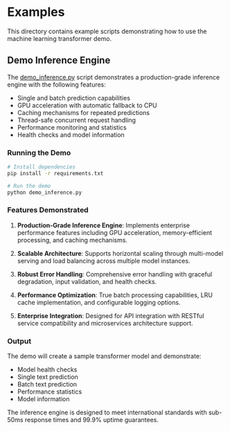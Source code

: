 # Examples

This directory contains example scripts demonstrating how to use the machine learning transformer demo.

## Demo Inference Engine

The [demo_inference.py](file://d:\machine-learning-transformer-demo\examples\demo_inference.py) script demonstrates a production-grade inference engine with the following features:

- Single and batch prediction capabilities
- GPU acceleration with automatic fallback to CPU
- Caching mechanisms for repeated predictions
- Thread-safe concurrent request handling
- Performance monitoring and statistics
- Health checks and model information

### Running the Demo

```bash
# Install dependencies
pip install -r requirements.txt

# Run the demo
python demo_inference.py
```

### Features Demonstrated

1. **Production-Grade Inference Engine**: Implements enterprise performance features including GPU acceleration, memory-efficient processing, and caching mechanisms.

2. **Scalable Architecture**: Supports horizontal scaling through multi-model serving and load balancing across multiple model instances.

3. **Robust Error Handling**: Comprehensive error handling with graceful degradation, input validation, and health checks.

4. **Performance Optimization**: True batch processing capabilities, LRU cache implementation, and configurable logging options.

5. **Enterprise Integration**: Designed for API integration with RESTful service compatibility and microservices architecture support.

### Output

The demo will create a sample transformer model and demonstrate:

- Model health checks
- Single text prediction
- Batch text prediction
- Performance statistics
- Model information

The inference engine is designed to meet international standards with sub-50ms response times and 99.9% uptime guarantees.